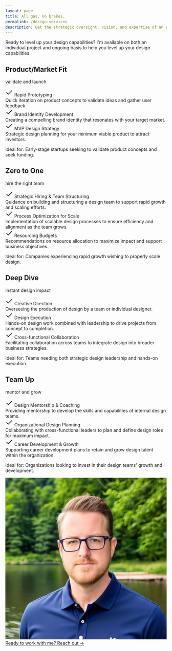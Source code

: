 ```yaml
---
layout: page
title: All gas, no brakes.
permalink: /design-services
description: Get the strategic oversight, vision, and expertise of an experienced Chief Design Officer on your terms. As a Fractional CDO, I provide hands-on design leadership tailored to the unique needs of your organization, helping you drive impactful design strategies, establish a powerful brand presence, and scale your product or service experience.
---
```


<p class="sub-heading fade-in-element mb-12">Ready to level up your design capabilities? I'm available on both an individual project and ongoing basis to help you level up your design capabilities.</p>

<div class="{{ page.markdown }} max-w-none">
  <div class="services__container">
      <div class="services__package fade-in-element">
        <h2 class="services__title">Product/Market Fit</h2>
        <p class="services__description">validate and launch</p>
        <div class="services__service-title"><svg xmlns="http://www.w3.org/2000/svg" width="24" height="24" viewBox="0 0 24 24" fill="none" stroke="currentColor" stroke-width="2" stroke-linecap="round" stroke-linejoin="round" class="lucide lucide-check"><path d="M20 6 9 17l-5-5"/></svg> Rapid Prototyping</div>
        <div class="services__service-description">Quick iteration on product concepts to validate ideas and gather user feedback.</div>
        <div class="services__service-title"><svg xmlns="http://www.w3.org/2000/svg" width="24" height="24" viewBox="0 0 24 24" fill="none" stroke="currentColor" stroke-width="2" stroke-linecap="round" stroke-linejoin="round" class="lucide lucide-check"><path d="M20 6 9 17l-5-5"/></svg> Brand Identity Development</div>
        <div class="services__service-description">Creating a compelling brand identity that resonates with your target market.</div>
        <div class="services__service-title"><svg xmlns="http://www.w3.org/2000/svg" width="24" height="24" viewBox="0 0 24 24" fill="none" stroke="currentColor" stroke-width="2" stroke-linecap="round" stroke-linejoin="round" class="lucide lucide-check"><path d="M20 6 9 17l-5-5"/></svg> MVP Design Strategy</div>
        <div class="services__service-description">Strategic design planning for your minimum viable product to attract investors.</div>
        <p class="services__ideal">Ideal for: Early-stage startups seeking to validate product concepts and seek funding.</p>
      </div>
      <div class="services__package fade-in-element">
        <h2 class="services__title">Zero to One</h2>
        <p class="services__description">hire the right team</p>
        <div class="services__service-title"><svg xmlns="http://www.w3.org/2000/svg" width="24" height="24" viewBox="0 0 24 24" fill="none" stroke="currentColor" stroke-width="2" stroke-linecap="round" stroke-linejoin="round" class="lucide lucide-check"><path d="M20 6 9 17l-5-5"/></svg> Strategic Hiring & Team Structuring</div>
        <div class="services__service-description">Guidance on building and structuring a design team to support rapid growth and scaling efforts.</div>
        <div class="services__service-title"><svg xmlns="http://www.w3.org/2000/svg" width="24" height="24" viewBox="0 0 24 24" fill="none" stroke="currentColor" stroke-width="2" stroke-linecap="round" stroke-linejoin="round" class="lucide lucide-check"><path d="M20 6 9 17l-5-5"/></svg> Process Optimization for Scale</div>
        <div class="services__service-description">Implementation of scalable design processes to ensure efficiency and alignment as the team grows.</div>
        <div class="services__service-title"><svg xmlns="http://www.w3.org/2000/svg" width="24" height="24" viewBox="0 0 24 24" fill="none" stroke="currentColor" stroke-width="2" stroke-linecap="round" stroke-linejoin="round" class="lucide lucide-check"><path d="M20 6 9 17l-5-5"/></svg> Resourcing Budgets</div>
        <div class="services__service-description">Recommendations on resource allocation to maximize impact and support business objectives.</div>
        <p class="services__ideal">Ideal for: Companies experiencing rapid growth wishing to properly scale design.</p>
      </div>
      <div class="services__package fade-in-element">
        <h2 class="services__title">Deep Dive</h2>
        <p class="services__description">instant design impact</p>
        <div class="services__service-title"><svg xmlns="http://www.w3.org/2000/svg" width="24" height="24" viewBox="0 0 24 24" fill="none" stroke="currentColor" stroke-width="2" stroke-linecap="round" stroke-linejoin="round" class="lucide lucide-check"><path d="M20 6 9 17l-5-5"/></svg> Creative Direction</div>
        <div class="services__service-description">Overseeing the production of design by a team or individual designer.</div>
        <div class="services__service-title"><svg xmlns="http://www.w3.org/2000/svg" width="24" height="24" viewBox="0 0 24 24" fill="none" stroke="currentColor" stroke-width="2" stroke-linecap="round" stroke-linejoin="round" class="lucide lucide-check"><path d="M20 6 9 17l-5-5"/></svg> Design Execution</div>
        <div class="services__service-description">Hands-on design work combined with leadership to drive projects from concept to completion.</div>
        <div class="services__service-title"><svg xmlns="http://www.w3.org/2000/svg" width="24" height="24" viewBox="0 0 24 24" fill="none" stroke="currentColor" stroke-width="2" stroke-linecap="round" stroke-linejoin="round" class="lucide lucide-check"><path d="M20 6 9 17l-5-5"/></svg> Cross-functional Collaboration</div>
        <div class="services__service-description">Facilitating collaboration across teams to integrate design into broader business strategies.</div>
        <p class="services__ideal">Ideal for: Teams needing both strategic design leadership and hands-on execution.</p>
      </div>
      <div class="services__package fade-in-element">
        <h2 class="services__title">Team Up</h2>
        <p class="services__description">mentor and grow</p>
        <div class="services__service-title"><svg xmlns="http://www.w3.org/2000/svg" width="24" height="24" viewBox="0 0 24 24" fill="none" stroke="currentColor" stroke-width="2" stroke-linecap="round" stroke-linejoin="round" class="lucide lucide-check"><path d="M20 6 9 17l-5-5"/></svg> Design Mentorship & Coaching</div>
        <div class="services__service-description">Providing mentorship to develop the skills and capabilities of internal design teams.</div>
        <div class="services__service-title"><svg xmlns="http://www.w3.org/2000/svg" width="24" height="24" viewBox="0 0 24 24" fill="none" stroke="currentColor" stroke-width="2" stroke-linecap="round" stroke-linejoin="round" class="lucide lucide-check"><path d="M20 6 9 17l-5-5"/></svg> Organizational Design Planning</div>
        <div class="services__service-description">Collaborating with cross-functional leaders to plan and define design roles for maximum impact.</div>
        <div class="services__service-title"><svg xmlns="http://www.w3.org/2000/svg" width="24" height="24" viewBox="0 0 24 24" fill="none" stroke="currentColor" stroke-width="2" stroke-linecap="round" stroke-linejoin="round" class="lucide lucide-check"><path d="M20 6 9 17l-5-5"/></svg> Career Development & Growth</div>
        <div class="services__service-description">Supporting career development plans to retain and grow design talent within the organization.</div>
        <p class="services__ideal">Ideal for: Organizations looking to invest in their design teams' growth and development.</p>
      </div>
  </div>
  <a href="/contact" class="contact-card fade-in-element">
    <img class="contact-card__image" src="/assets/images/profile-photo.png" />
    <div class="contact-card__content">
      <span class="contact-card__text">Ready to work with me?</span>
      <span class="contact-card__link">
        <span>Reach out &rarr;</span>
      </span>
    </div>
  </a>
</div>
